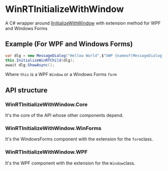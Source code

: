 # WinRTInitializeWithWindow
A C# wrapper around  [IInitializeWithWindow](https://docs.microsoft.com/windows/win32/api/shobjidl_core/nn-shobjidl_core-iinitializewithwindow) with extension method for WPF and Windows Forms
## Example (For WPF and Windows Forms)
```csharp
var dlg = new MessageDialog("Hellow World",$"UWP {nameof(MessageDialog)}") ;
this.InitializeWinRTChild(dlg);
await dlg.ShowAsync();
```
Where `this` is a WPF `Window` or a Windows Forms `form`
## API structure
### WinRTInitializeWithWindow.Core
It's the core of the API whose other components depend.
### WinRTInitializeWithWindow.WinForms
It's the WindowsForms component with the extension for the `form`class.
### WinRTInitializeWithWindow.WPF
It's the WPF component with the extension for the `Window`class.
